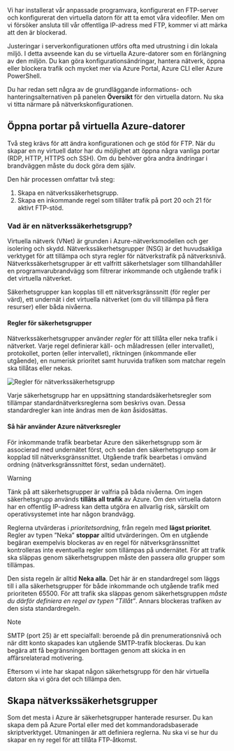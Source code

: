 Vi har installerat vår anpassade programvara, konfigurerat en FTP-server och konfigurerat den virtuella datorn för att ta emot våra videofiler. Men om vi försöker ansluta till vår offentliga IP-adress med FTP, kommer vi att märka att den är blockerad. 

Justeringar i serverkonfigurationen utförs ofta med utrustning i din lokala miljö. I detta avseende kan du se virtuella Azure-datorer som en förlängning av den miljön. Du kan göra konfigurationsändringar, hantera nätverk, öppna eller blockera trafik och mycket mer via Azure Portal, Azure CLI eller Azure PowerShell.

Du har redan sett några av de grundläggande informations- och hanteringsalternativen på panelen **Översikt** för den virtuella datorn. Nu ska vi titta närmare på nätverkskonfigurationen.

## <a name="opening-ports-in-azure-vms"></a>Öppna portar på virtuella Azure-datorer

<!-- TODO: Azure portal is inconsistent here in applying the NSG.
By default, new VMs are locked down. 

Apps can make outgoing requests, but the only inbound traffic allowed is from the virtual network (e.g. other resources on the same local network), and from Azure's Load Balancer (probe checks). -->

Två steg krävs för att ändra konfigurationen och ge stöd för FTP. När du skapar en ny virtuell dator har du möjlighet att öppna några vanliga portar (RDP, HTTP, HTTPS och SSH). Om du behöver göra andra ändringar i brandväggen måste du dock göra dem själv.

Den här processen omfattar två steg:

1. Skapa en nätverkssäkerhetsgrupp.
2. Skapa en inkommande regel som tillåter trafik på port 20 och 21 för aktivt FTP-stöd.

### <a name="what-is-a-network-security-group"></a>Vad är en nätverkssäkerhetsgrupp?

Virtuella nätverk (VNet) är grunden i Azure-nätverksmodellen och ger isolering och skydd. Nätverkssäkerhetsgrupper (NSG) är det huvudsakliga verktyget för att tillämpa och styra regler för nätverkstrafik på nätverksnivå. Nätverkssäkerhetsgrupper är ett valfritt säkerhetslager som tillhandahåller en programvarubrandvägg som filtrerar inkommande och utgående trafik i det virtuella nätverket. 

Säkerhetsgrupper kan kopplas till ett nätverksgränssnitt (för regler per värd), ett undernät i det virtuella nätverket (om du vill tillämpa på flera resurser) eller båda nivåerna. 

#### <a name="security-group-rules"></a>Regler för säkerhetsgrupper

Nätverkssäkerhetsgrupper använder _regler_ för att tillåta eller neka trafik i nätverket. Varje regel definierar käll- och måladressen (eller intervallet), protokollet, porten (eller intervallet), riktningen (inkommande eller utgående), en numerisk prioritet samt huruvida trafiken som matchar regeln ska tillåtas eller nekas.

![Regler för nätverkssäkerhetsgrupp](../media/7-nsg-rules.png)

Varje säkerhetsgrupp har en uppsättning standardsäkerhetsregler som tillämpar standardnätverksreglerna som beskrivs ovan. Dessa standardregler kan inte ändras men de _kan_ åsidosättas.

#### <a name="how-azure-uses-network-rules"></a>Så här använder Azure nätverksregler

För inkommande trafik bearbetar Azure den säkerhetsgrupp som är associerad med undernätet först, och sedan den säkerhetsgrupp som är kopplad till nätverksgränssnittet. Utgående trafik bearbetas i omvänd ordning (nätverksgränssnittet först, sedan undernätet).

> [!WARNING]
> Tänk på att säkerhetsgrupper är valfria på båda nivåerna. Om ingen säkerhetsgrupp används **tillåts all trafik** av Azure. Om den virtuella datorn har en offentlig IP-adress kan detta utgöra en allvarlig risk, särskilt om operativsystemet inte har någon brandvägg.

Reglerna utvärderas i _prioritetsordning_, från regeln med **lägst prioritet**. Regler av typen ”Neka” **stoppar** alltid utvärderingen. Om en utgående begäran exempelvis blockeras av en regel för nätverksgränssnittet kontrolleras inte eventuella regler som tillämpas på undernätet. För att trafik ska släppas genom säkerhetsgruppen måste den passera _alla_ grupper som tillämpas.

Den sista regeln är alltid **Neka alla**. Det här är en standardregel som läggs till i alla säkerhetsgrupper för både inkommande och utgående trafik med prioriteten 65500. För att trafik ska släppas genom säkerhetsgruppen _måste du därför definiera en regel av typen ”Tillåt”_. Annars blockeras trafiken av den sista standardregeln.

> [!NOTE]
> SMTP (port 25) är ett specialfall: beroende på din prenumerationsnivå och när ditt konto skapades kan utgående SMTP-trafik blockeras. Du kan begära att få begränsningen borttagen genom att skicka in en affärsrelaterad motivering.

Eftersom vi inte har skapat någon säkerhetsgrupp för den här virtuella datorn ska vi göra det och tillämpa den.

## <a name="creating-network-security-groups"></a>Skapa nätverkssäkerhetsgrupper

Som det mesta i Azure är säkerhetsgrupper hanterade resurser. Du kan skapa dem på Azure Portal eller med det kommandoradsbaserade skriptverktyget. Utmaningen är att definiera reglerna. Nu ska vi se hur du skapar en ny regel för att tillåta FTP-åtkomst.
